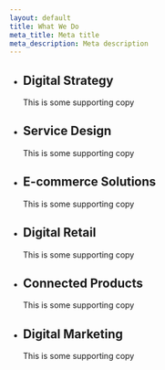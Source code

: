 ```yaml
---
layout: default
title: What We Do
meta_title: Meta title
meta_description: Meta description
---
```


* ## Digital **Strategy**
    This is some supporting copy
* ## Service **Design**
    This is some supporting copy
* ## E-commerce **Solutions**
    This is some supporting copy
* ## Digital **Retail**
    This is some supporting copy
* ## Connected **Products**
    This is some supporting copy
* ## Digital **Marketing**
    This is some supporting copy
